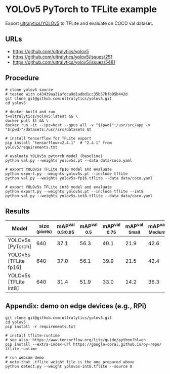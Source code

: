 # YOLOv5 PyTorch to TFLite example

Export [ultralytics/YOLOv5](https://github.com/ultralytics/yolov5) to TFLite and evaluate on COCO val dataset.

## URLs

- https://github.com/ultralytics/yolov5
- https://github.com/ultralytics/yolov5/issues/251
- https://github.com/ultralytics/yolov5/issues/5481

## Procedure

```
# clone yolov5 source
# tested with c43439aa31afdca9d1adbd1cc35b57bfb95b442d
git clone git@github.com:ultralytics/yolov5.git
cd yolov5

# docker build and run
t=ultralytics/yolov5:latest && \
docker pull $t && \
docker run -it --ipc=host --gpus all -v "$(pwd)":/usr/src/app -v "$(pwd)"/datasets:/usr/src/datasets $t

# install tensorflow for TFLite export
pip install "tensorflow>=2.4.1"  # "2.4.1" from yolov5/requirements.txt

# evaluate YOLOv5s pytorch model (baseline)
python val.py --weights yolov5s.pt --data data/coco.yaml

# export YOLOv5s TFLite fp16 model and evaluate
python export.py --weights yolov5s.pt --include tflite
python val.py --weights yolov5s-fp16.tflite --data data/coco.yaml

# export YOLOv5s TFLite int8 model and evaluate
python export.py --weights yolov5s.pt --include tflite --int8
python val.py --weights yolov5s-int8.tflite --data data/coco.yaml
```

## Results

|Model |size<br><sup>(pixels) |mAP<sup>val<br>0.5:0.95 |mAP<sup>val<br>0.5 |mAP<sup>val<br>0.75 |mAP<sup>val<br>Small |mAP<sup>val<br>Medium |mAP<sup>val<br>Large
|---                   |--- |---  |---  |---  |---  |---  |---
|YOLOv5s [PyTorch]     |640 |37.1 |56.3 |40.1 |21.9 |42.6 |47.2
|YOLOv5s [TFLite fp16] |640 |37.0 |56.1 |39.9 |21.5 |42.4 |47.5
|YOLOv5s [TFLite int8] |640 |31.4 |51.9 |33.0 |14.2 |36.3 |43.5

## Appendix: demo on edge devices (e.g., RPi)

```
git clone git@github.com:ultralytics/yolov5.git
cd yolov5
pip install -r requirements.txt

# install tflite-runtime
# see also: https://www.tensorflow.org/lite/guide/python?hl=en
pip install --extra-index-url https://google-coral.github.io/py-repo/ tflite_runtime

# run webcam demo
# note that .tflite weight file is the one prepared above
python detect.py --weight yolov5s-int8.tflite --source 0
```
